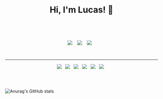 <h1 align="center">Hi, I'm Lucas! 👋<br>
<br></h1>
<br>

<p align='center'>
  <a href="https://www.linkedin.com/in/lucas-alexsandro-a37340198/"><img src="https://img.shields.io/badge/linkedin-%230077B5.svg?&style=for-the-badge&logo=linkedin&logoColor=white" /></a>&nbsp;&nbsp;&nbsp;
  <a href="https://www.instagram.com/lucas_alexsandro_"><img src="https://img.shields.io/badge/instagram-%23E4405F.svg?&style=for-the-badge&logo=instagram&logoColor=white" /></a>&nbsp;&nbsp;&nbsp;
  <a href="https://www.facebook.com/lucasalexsandr0"><img src="https://img.shields.io/badge/facebook-%231877F2.svg?&style=for-the-badge&logo=facebook&logoColor=white" /></a>&nbsp;&nbsp;&nbsp;

</p>

<br>

<hr>

<p align='center'>
  <img src="https://img.shields.io/badge/html5%20-%23e34f26.svg?&style=for-the-badge&logo=html5&logoColor=white" />&nbsp;&nbsp;
  <img src="https://img.shields.io/badge/CSS3-1572B6?&style=for-the-badge&logo=css3&logoColor=white" />&nbsp;&nbsp;
  <img src="https://img.shields.io/badge/JavaScript-F7DF1E?style=for-the-badge&logo=javascript&logoColor=black" />&nbsp;&nbsp;
  <img src="https://img.shields.io/badge/React-20232A?style=for-the-badge&logo=react&logoColor=61DAFB" />&nbsp;&nbsp;
  <img src="https://img.shields.io/badge/Node%20js-339933?style=for-the-badge&logo=nodedotjs&logoColor=white" />&nbsp;&nbsp;
  <img src="https://img.shields.io/badge/.NET-512BD4?style=for-the-badge&logo=dotnet&logoColor=white" />&nbsp;&nbsp;
</p>
<br><br>

  <span>![Anurag's GitHub stats](https://github-readme-stats.vercel.app/api?username=lucasalexsandro&show_icons=true&theme=radical)&nbsp;&nbsp;&nbsp;&nbsp;&nbsp;</span>

